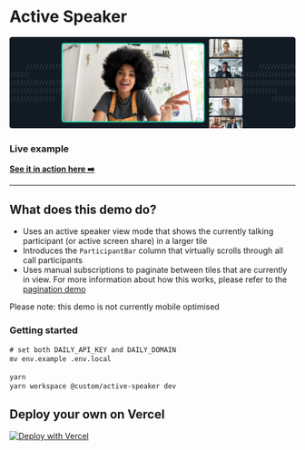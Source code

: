 # Active Speaker

![Active Speaker](./image.png)

### Live example

**[See it in action here ➡️](https://custom-active-speaker.vercel.app)**

---

## What does this demo do?

- Uses an active speaker view mode that shows the currently talking participant (or active screen share) in a larger tile
- Introduces the `ParticipantBar` column that virtually scrolls through all call participants
- Uses manual subscriptions to paginate between tiles that are currently in view. For more information about how this works, please refer to the [pagination demo](../pagination)

Please note: this demo is not currently mobile optimised

### Getting started

```
# set both DAILY_API_KEY and DAILY_DOMAIN
mv env.example .env.local

yarn
yarn workspace @custom/active-speaker dev
```

## Deploy your own on Vercel

[![Deploy with Vercel](https://vercel.com/button)](https://vercel.com/new/daily-co/clone-flow?repository-url=https%3A%2F%2Fgithub.com%2Fdaily-demos%2Fexamples.git&env=DAILY_DOMAIN%2CDAILY_API_KEY&envDescription=Your%20Daily%20domain%20and%20API%20key%20can%20be%20found%20on%20your%20account%20dashboard&envLink=https%3A%2F%2Fdashboard.daily.co&project-name=daily-examples&repo-name=daily-examples)
